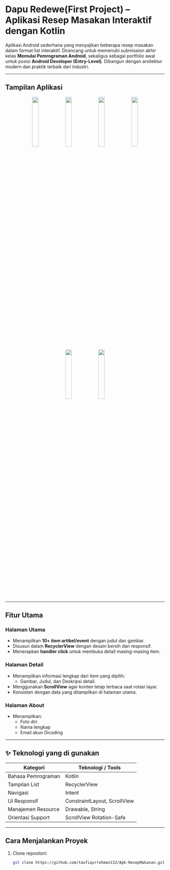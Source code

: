 # Dapu Redewe(First Project) – Aplikasi Resep Masakan Interaktif dengan Kotlin

Aplikasi Android sederhana yang menyajikan beberapa resep masakan dalam format list interaktif. Dirancang untuk memenuhi submission akhir kelas **Memulai Pemrograman Android**, sekaligus sebagai portfolio awal untuk posisi **Android Developer (Entry-Level)**. Dibangun dengan arsitektur modern dan praktik terbaik dari industri.

---

## Tampilan Aplikasi

<p align="center">
  <img src="https://github.com/user-attachments/assets/1d51932b-9963-440b-9bbd-c21bf6ee93e1" width="20%" />
  <img src="https://github.com/user-attachments/assets/71afd56c-6de0-400f-b3d6-2f9407fe1122" width="20%" />
  <img src="https://github.com/user-attachments/assets/5cc3e5c3-b344-45f3-85ec-8d6369de5b36" width="20%" />
  <img src="https://github.com/user-attachments/assets/3a10a78a-eaa9-498a-9919-d8d4f26af934" width="20%" />
</p>

<p align="center">
  <img src="https://github.com/user-attachments/assets/614361e6-5835-4314-9cec-5c39e7bf2e68" width="20%" />
  <img src="https://github.com/user-attachments/assets/e64d62ef-1630-4562-a342-c7543c3586c1e" width="20%" />
</p>

---

## Fitur Utama

### Halaman Utama
- Menampilkan **10+ item artikel/event** dengan judul dan gambar.
- Disusun dalam **RecyclerView** dengan desain bersih dan responsif.
- Menerapkan **handler click** untuk membuka detail masing-masing item.

### Halaman Detail
- Menampilkan informasi lengkap dari item yang dipilih:
  - Gambar, Judul, dan Deskripsi detail.
- Menggunakan **ScrollView** agar konten tetap terbaca saat rotasi layar.
- Konsisten dengan data yang ditampilkan di halaman utama.

### Halaman About
- Menampilkan:
  - Foto diri
  - Nama lengkap
  - Email akun Dicoding

---

## ✨ Teknologi yang di gunakan

| Kategori             | Teknologi / Tools            |
|----------------------|------------------------------|
| Bahasa Pemrograman   | Kotlin                       |
| Tampilan List        | RecyclerView                 |
| Navigasi             | Intent                       |
| UI Responsif         | ConstraintLayout, ScrollView |
| Manajemen Resource   | Drawable, String             |
| Orientasi Support    | ScrollView Rotation-Safe     |

---


## Cara Menjalankan Proyek

1. Clone repositori:
   ```bash
   git clone https://github.com/taufiqurrohman132/Apk-ResepMakanan.git
